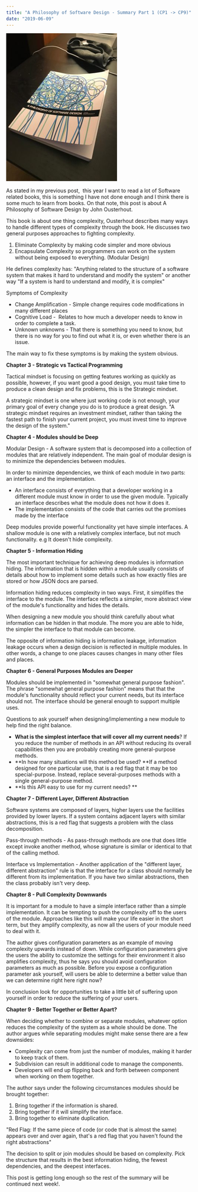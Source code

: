 ```yaml
---
title: "A Philosophy of Software Design - Summary Part 1 (CP1 -> CP9)"
date: "2019-06-09"
---
```


![Cover Image](./cover_image_philosophy.jpg)

As stated in my previous post,  this year I want to read a lot of Software related books, this is something I have not done enough and I think there is some much to learn from books. On that note, this post is about A Philosophy of Software Design by John Ousterhout.

This book is about one thing complexity, Ousterhout describes many ways to handle different types of complexity through the book. He discusses two general purposes approaches to fighting complexity.

1. Eliminate Complexity by making code simpler and more obvious
2. Encapsulate Complexity so programmers can work on the system without being exposed to everything. (Modular Design)

He defines complexity has: "Anything related to the structure of a software system that makes it hard to understand and modify the system" or another way "If a system is hard to understand and modify, it is complex"

Symptoms of Complexity

- Change Amplification - Simple change requires code modifications in many different places
- Cognitive Load -  Relates to how much a developer needs to know in order to complete a task.
- Unknown unknowns - That there is something you need to know, but there is no way for you to find out what it is, or even whether there is an issue.

The main way to fix these symptoms is by making the system obvious.

**Chapter 3 - Strategic vs Tactical Programming**

Tactical mindset is focusing on getting features working as quickly as possible, however, if you want good a good design, you must take time to produce a clean design and fix problems, this is the Strategic mindset.

A strategic mindset is one where just working code is not enough, your primary goal of every change you do is to produce a great design. "A strategic mindset requires an investment mindset, rather than taking the fastest path to finish your current project, you must invest time to improve the design of the system."

**Chapter 4 - Modules should be Deep**

Modular Design - A software system that is decomposed into a collection of modules that are relatively independent. The main goal of modular design is to minimize the dependencies between modules.

In order to minimize dependencies, we think of each module in two parts: an interface and the implementation.

- An interface consists of everything that a developer working in a different module must know in order to use the given module. Typically an interface describes what the module does not how it does it.
- The implementation consists of the code that carries out the promises made by the interface

Deep modules provide powerful functionality yet have simple interfaces. A shallow module is one with a relatively complex interface, but not much functionality. e.g It doesn't hide complexity.

**Chapter 5 - Information Hiding**

The most important technique for achieving deep modules is information hiding. The information that is hidden within a module usually consists of details about how to implement some details such as how exactly files are stored or how JSON docs are parsed.

Information hiding reduces complexity in two ways. First, it simplifies the interface to the module. The interface reflects a simpler, more abstract view of the module's functionality and hides the details.

When designing a new module you should think carefully about what information can be hidden in that module. The more you are able to hide, the simpler the interface to that module can become.

The opposite of information hiding is information leakage, information leakage occurs when a design decision is reflected in multiple modules. In other words, a change to one places causes changes in many other files and places.

**Chapter 6 - General Purposes Modules are Deeper**

Modules should be implemented in "somewhat general purpose fashion". The phrase "somewhat general purpose fashion" means that that the module's functionality should reflect your current needs, but its interface should not. The interface should be general enough to support multiple uses.

Questions to ask yourself when designing/implementing a new module to help find the right balance.

- **What is the simplest interface that will cover all my current needs**? If you reduce the number of methods in an API without reducing its overall capabilities then you are probably creating more general-purpose methods.
- **In how many situations will this method be used? **If a method designed for one particular use, that is a red flag that it may be too special-purpose. Instead, replace several-purposes methods with a single general-purpose method.
- **Is this API easy to use for my current needs? **

**Chapter 7 - Different Layer, Different Abstraction**

Software systems are composed of layers, higher layers use the facilities provided by lower layers. If a system contains adjacent layers with similar abstractions, this is a red flag that suggests a problem with the class decomposition.

Pass-through methods - As pass-through methods are one that does little except invoke another method, whose signature is similar or identical to that of the calling method.

Interface vs Implementation - Another application of the "different layer, different abstraction" rule is that the interface for a class should normally be different from its implementation. If you have two similar abstractions, then the class probably isn't very deep.

**Chapter 8 - Pull Complexity Downwards**

It is important for a module to have a simple interface rather than a simple implementation. It can be tempting to push the complexity off to the users of the module. Approaches like this will make your life easier in the short term, but they amplify complexity, as now all the users of your module need to deal with it.

The author gives configuration parameters as an example of moving complexity upwards instead of down. While configuration parameters give the users the ability to customize the settings for their environment it also amplifies complexity, thus he says you should avoid configuration parameters as much as possible. Before you expose a configuration parameter ask yourself, will users be able to determine a better value than we can determine right here right now?

In conclusion look for opportunities to take a little bit of suffering upon yourself in order to reduce the suffering of your users.

**Chapter 9 - Better Together or Better Apart?**

When deciding whether to combine or separate modules, whatever option reduces the complexity of the system as a whole should be done. The author argues while separating modules might make sense there are a few downsides:

- Complexity can come from just the number of modules, making it harder to keep track of them.
- Subdivision can result in additional code to manage the components.
- Developers will end up flipping back and forth between component when working on them together.

The author says under the following circumstances modules should be brought together:

1. Bring together if the information is shared.
2. Bring together if it will simplify the interface.
3. Bring together to eliminate duplication.

"Red Flag: If the same piece of code (or code that is almost the same) appears over and over again, that's a red flag that you haven't found the right abstractions"

The decision to split or join modules should be based on complexity. Pick the structure that results in the best information hiding, the fewest dependencies, and the deepest interfaces.

This post is getting long enough so the rest of the summary will be continued next week!.
